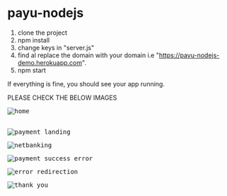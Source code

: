 # payu-nodejs

1. clone the project
2. npm install
3. change keys in "server.js"
4. find al replace the domain with your domain i.e "https://payu-nodejs-demo.herokuapp.com".
5. npm start

If everything is fine, you should see your app running.

PLEASE CHECK THE BELOW IMAGES

<kbd>![home](https://user-images.githubusercontent.com/97753655/180473136-b19e09b3-ed4a-451b-b7ae-c5d6d5d096c6.png)</kbd><br/><br/>  

<kbd>![payment_landing](https://user-images.githubusercontent.com/97753655/180473252-8287b4fc-b456-46eb-891a-e901cf7753b3.png)</kbd><br/>

<kbd>![netbanking](https://user-images.githubusercontent.com/97753655/180473394-6465eef4-08fd-484f-a78f-4948fc18f448.png)</kbd>

<kbd>![payment_success_error](https://user-images.githubusercontent.com/97753655/180474012-0cdce604-dcbb-4ebd-8e8d-6aabe6ecf7f8.png)</kbd>

<kbd>![error_redirection](https://user-images.githubusercontent.com/97753655/180474044-90c01a42-7a2c-4fb0-ae55-1f25d6f0aedc.png)</kbd>

<kbd>![thank you](https://user-images.githubusercontent.com/97753655/180474023-48b900f3-165b-4d61-ac73-f03cc71681c9.png)</kbd>

